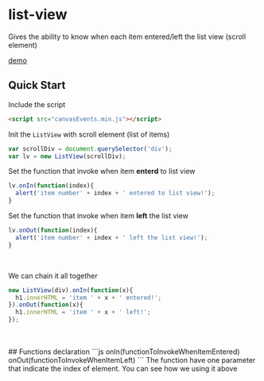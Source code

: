 # list-view
Gives the ability to know when each item entered/left the list view (scroll element)

[demo](https://urlvnbrg.github.io/list-view/)

## Quick Start

Include the script
```html
<script src="canvasEvents.min.js"></script>
```

Init the `ListView` with scroll element (list of items)
```js
var scrollDiv = document.querySelector('div');
var lv = new ListView(scrollDiv);
```
Set the function that invoke when item **enterd** to list view
```js
lv.onIn(function(index){
  alert('item number' + index + ' entered to list view!');
}
```

Set the function that invoke when item **left** the list view
```js
lv.onOut(function(index){
  alert('item number' + index + ' left the list view!');
}
```
<br />

We can chain it all together
```js
new ListView(div).onIn(function(x){
  h1.innerHTML = 'item ' + x + ' entered!';
}).onOut(function(x){
  h1.innerHTML = 'item ' + x + ' left!';
});
```

<br />
<br />
## Functions declaration
```js
onIn(functionToInvokeWhenItemEntered)
onOut(functionToInvokeWhenItemLeft)
```
The function have one parameter that indicate the index of element.
You can see how we using it above
